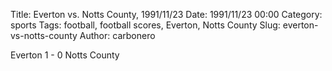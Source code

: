Title: Everton vs. Notts County, 1991/11/23
Date: 1991/11/23 00:00
Category: sports
Tags: football, football scores, Everton, Notts County
Slug: everton-vs-notts-county
Author: carbonero


Everton 1 - 0 Notts County
